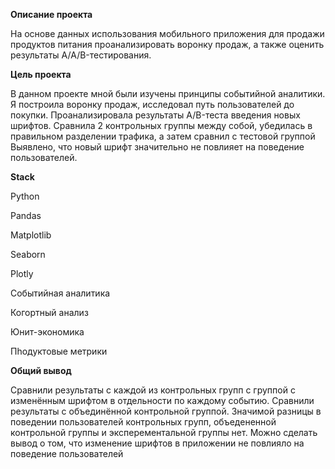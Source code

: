 **Описание проекта**

На основе данных использования мобильного приложения для продажи продуктов питания проанализировать воронку продаж, а также оценить результаты A/A/B-тестирования.

**Цель проекта**

В данном проекте мной были изучены принципы событийной аналитики. Я построила воронку продаж, исследовал путь пользователей до покупки. Проанализировала
результаты A/B-теста введения новых шрифтов. Сравнила 2 контрольных группы между собой, убедилась в правильном разделении трафика, а затем сравнил с тестовой группой
Выявлено, что новый шрифт значительно не повлияет на поведение пользователей.

**Stack**

Python

Pandas

Matplotlib

Seaborn

Plotly

Событийная аналитика

Когортный анализ

Юнит-экономика

Пhодуктовые метрики

**Общий вывод**

Сравнили результаты с каждой из контрольных групп с группой с изменённым шрифтом в отдельности по каждому событию. Сравнили результаты с объединённой контрольной группой. Значимой разницы в поведении пользователей контрольных групп, объедененной контрольной группы и эксперементальной группы нет. Можно сделать вывод о том, что изменение шрифтов в приложении не повлияло на поведение пользователей
